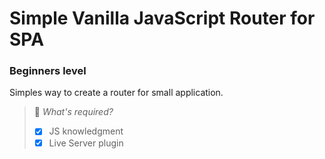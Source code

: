# Simple Vanilla JavaScript Router for SPA

### Beginners level

Simples way to create a router for small application.

> 📌 *What's required?*
> - [x] JS knowledgment
> - [x] Live Server plugin